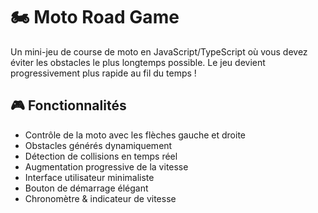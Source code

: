 # 🏍️ Moto Road Game

Un mini-jeu de course de moto en JavaScript/TypeScript où vous devez éviter les obstacles le plus longtemps possible. Le jeu devient progressivement plus rapide au fil du temps !

## 🎮 Fonctionnalités

- Contrôle de la moto avec les flèches gauche et droite
- Obstacles générés dynamiquement
- Détection de collisions en temps réel
- Augmentation progressive de la vitesse
- Interface utilisateur minimaliste
- Bouton de démarrage élégant
- Chronomètre & indicateur de vitesse